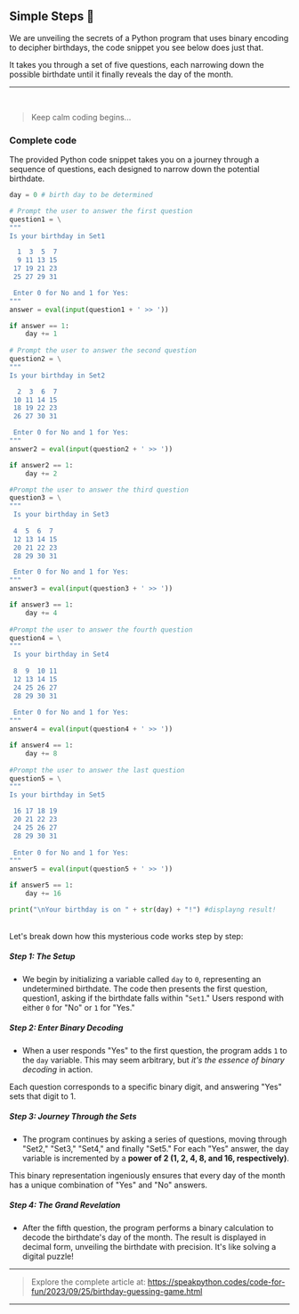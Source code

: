 ## Simple Steps 🎂 

We are unveiling the secrets of a Python program that uses binary encoding to decipher birthdays, the code snippet you see below does just that. 

It takes you through a set of five questions, each narrowing down the possible birthdate until it finally reveals the day of the month. 

<hr>

<br />

>Keep calm coding begins...

### Complete code

The provided Python code snippet takes you on a journey through a sequence of questions, each designed to narrow down the potential birthdate.

```python
day = 0 # birth day to be determined 

# Prompt the user to answer the first question
question1 = \
"""
Is your birthday in Set1

  1  3  5  7
  9 11 13 15
 17 19 21 23
 25 27 29 31

 Enter 0 for No and 1 for Yes: 
""" 
answer = eval(input(question1 + ' >> '))

if answer == 1:
    day += 1
    
# Prompt the user to answer the second question
question2 = \
"""
Is your birthday in Set2

  2  3  6  7
 10 11 14 15
 18 19 22 23
 26 27 30 31

 Enter 0 for No and 1 for Yes:
""" 
answer2 = eval(input(question2 + ' >> '))

if answer2 == 1:
    day += 2

#Prompt the user to answer the third question
question3 = \
"""
 Is your birthday in Set3
 
 4  5  6  7
 12 13 14 15
 20 21 22 23
 28 29 30 31

 Enter 0 for No and 1 for Yes: 
"""
answer3 = eval(input(question3 + ' >> '))

if answer3 == 1:
    day += 4
    
#Prompt the user to answer the fourth question
question4 = \
"""
 Is your birthday in Set4
 
 8  9  10 11
 12 13 14 15
 24 25 26 27
 28 29 30 31
 
 Enter 0 for No and 1 for Yes: 
"""
answer4 = eval(input(question4 + ' >> '))

if answer4 == 1:
    day += 8
    
#Prompt the user to answer the last question
question5 = \
"""
Is your birthday in Set5

 16 17 18 19
 20 21 22 23
 24 25 26 27
 28 29 30 31
 
 Enter 0 for No and 1 for Yes: 
"""
answer5 = eval(input(question5 + ' >> '))

if answer5 == 1:
    day += 16

print("\nYour birthday is on " + str(day) + "!") #displayng result!

```
<br/>
Let's break down how this mysterious code works step by step:

##### Step 1: The Setup

- We begin by initializing a variable called `day` to `0`, representing an undetermined birthdate. The code then presents the first question, question1, asking if the birthdate falls within "`Set1`." Users respond with either `0` for "No" or `1` for "Yes."

##### Step 2: Enter Binary Decoding

- When a user responds "Yes" to the first question, the program adds `1` to the `day` variable. This may seem arbitrary, but _it's the essence of binary decoding_ in action. 

Each question corresponds to a specific binary digit, and answering "Yes" sets that digit to 1.

##### Step 3: Journey Through the Sets

- The program continues by asking a series of questions, moving through "Set2," "Set3," "Set4," and finally "Set5." For each "Yes" answer, the day variable is incremented by a __power of 2 (1, 2, 4, 8, and 16, respectively)__. 

This binary representation ingeniously ensures that every day of the month has a unique combination of "Yes" and "No" answers.


##### Step 4: The Grand Revelation
- After the fifth question, the program performs a binary calculation to decode the birthdate's day of the month. The result is displayed in decimal form, unveiling the birthdate with precision. It's like solving a digital puzzle!


<hr>

>Explore the complete article at: https://speakpython.codes/code-for-fun/2023/09/25/birthday-guessing-game.html

<hr>
